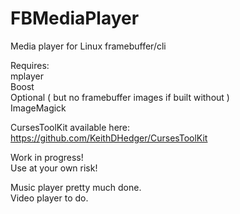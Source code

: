 # FBMediaPlayer
Media player for Linux framebuffer/cli

Requires:<br>
mplayer<br>
Boost<br>
Optional ( but no framebuffer images if built without )<br>
ImageMagick

CursesToolKit available here:<br>
https://github.com/KeithDHedger/CursesToolKit

Work in progress!<br>
Use at your own risk!

Music player pretty much done.<br>
Video player to do.
